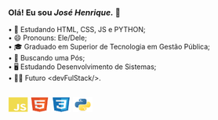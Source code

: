 ### Olá! Eu sou <em>José Henrique.</em> 👋


• 🌱 Estudando HTML, CSS, JS e PYTHON; <br>
• 😄 Pronouns: Ele/Dele; <br>
• 🎓 Graduado em Superior de Tecnologia em Gestão Pública; <br>
• 💭 Buscando uma Pós; <br>
• 🖥️ Estudando Desenvolvimento de Sistemas; <br>
• 👨‍💻 Futuro &lt;devFulStack/&gt;.

<div style="display: inline_block"><br>
  <img align="center" alt="Rafa-Js" height="30" width="40" src="https://raw.githubusercontent.com/devicons/devicon/master/icons/javascript/javascript-plain.svg">
  <img align="center" alt="Rafa-HTML" height="30" width="40" src="https://raw.githubusercontent.com/devicons/devicon/master/icons/html5/html5-original.svg">
  <img align="center" alt="Rafa-CSS" height="30" width="40" src="https://raw.githubusercontent.com/devicons/devicon/master/icons/css3/css3-original.svg">
  <img align="center" alt="Rafa-Python" height="30" width="40" src="https://raw.githubusercontent.com/devicons/devicon/master/icons/python/python-original.svg">
</div>
